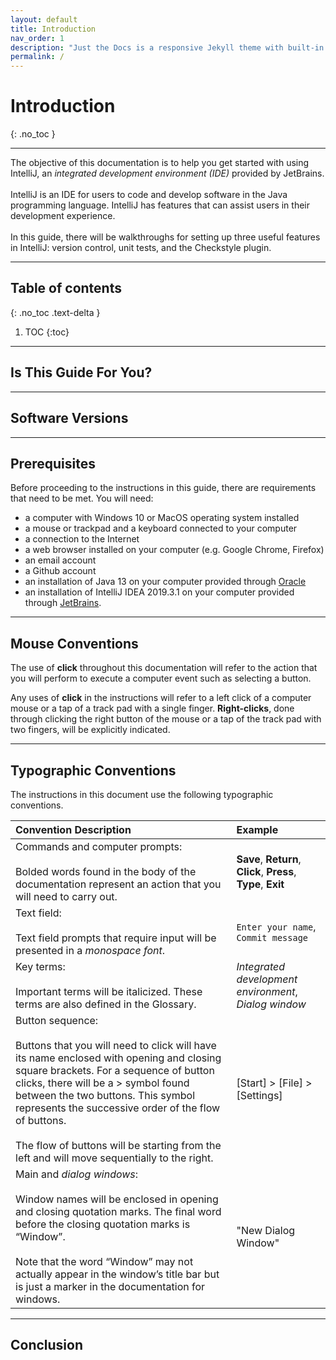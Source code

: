 ```yaml
---
layout: default
title: Introduction
nav_order: 1
description: "Just the Docs is a responsive Jekyll theme with built-in search that is easily customizable and hosted on GitHub Pages."
permalink: /
---
```


# Introduction
{: .no_toc }

---

The objective of this documentation is to help you get started with using IntelliJ, an *integrated development environment (IDE)* provided by JetBrains.  
<br>
IntelliJ is an IDE for users to code and develop software in the Java programming language. IntelliJ has features that can assist users in their development experience.  
<br>
In this guide, there will be walkthroughs for setting up three useful features in IntelliJ: version control, unit tests, and the Checkstyle plugin. 

---

## Table of contents
{: .no_toc .text-delta }

1. TOC
{:toc}

---

## Is This Guide For You?

---

## Software Versions

---

## Prerequisites
Before proceeding to the instructions in this guide, there are requirements that need to be met. You will need:
-	a computer with Windows 10 or MacOS operating system installed
-	a mouse or trackpad and a keyboard connected to your computer
-	a connection to the Internet
-	a web browser installed on your computer (e.g. Google Chrome, Firefox)
-	an email account
-	a Github account
-	an installation of Java 13 on your computer provided through [Oracle](https://www.oracle.com/java/technologies/javase-jdk13-downloads.html)
-	an installation of IntelliJ IDEA 2019.3.1 on your computer provided through [JetBrains](https://www.jetbrains.com/idea/download/).

---

## Mouse Conventions
The use of **click** throughout this documentation will refer to the action that you will perform to execute a computer event such as selecting a button.

Any uses of **click** in the instructions will refer to a left click of a computer mouse or a tap of a track pad with a single finger. **Right-clicks**, done through clicking the right button of the mouse or a tap of the track pad with two fingers, will be explicitly indicated. 

---

## Typographic Conventions
The instructions in this document use the following typographic conventions.<br>

| Convention Description  | Example |
| :------------- | :------------- |
| Commands and computer prompts:<br><br>Bolded words found in the body of the documentation represent an action that you will need to carry out.  | **Save**, **Return**, **Click**, **Press**, **Type**, **Exit**  |
| Text field:<br><br>Text field prompts that require input will be presented in a *monospace font*. | `Enter your name`, `Commit message`  |
| Key terms:<br><br>Important terms will be italicized. These terms are also defined in the Glossary. | *Integrated development environment*, *Dialog window* |
| Button sequence:<br><br>Buttons that you will need to click will have its name enclosed with opening and closing square brackets. For a sequence of button clicks, there will be a > symbol found between the two buttons. This symbol represents the successive order of the flow of buttons.<br><br>The flow of buttons will be starting from the left and will move sequentially to the right. | \[Start\] > \[File\] > \[Settings\]  | 
| Main and *dialog windows*:<br><br>Window names will be enclosed in opening and closing quotation marks. The final word before the closing quotation marks is “Window”.<br><br>Note that the word “Window” may not actually appear in the window’s title bar but is just a marker in the documentation for windows. | "New Dialog Window" |

---

## Conclusion